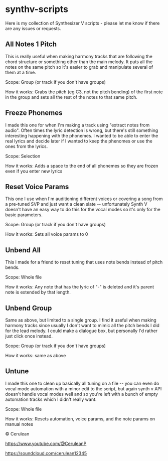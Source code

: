 # synthv-scripts

Here is my collection of Synthesizer V scripts - please let me know if there are any issues or requests.

## All Notes 1 Pitch
This is really useful when making harmony tracks that are following the chord structure or something other than the main melody. It puts all the notes on the same pitch so it's easier to grab and manipulate several of them at a time. 

Scope: Group (or track if you don't have groups)

How it works: Grabs the pitch (eg C3, not the pitch bending) of the first note in the group and sets all the rest of the notes to that same pitch. 

## Freeze Phonemes
I made this one for when I'm making a track using "extract notes from audio". Often times the lyric detection is wrong, but there's still something interesting happening with the phonemes. I wanted to be able to enter the real lyrics and decide later if I wanted to keep the phenomes or use the ones from the lyrics. 

Scope: Selection

How it works: Adds a space to the end of all phonemes so they are frozen even if you enter new lyrics

## Reset Voice Params
This one I use when I'm auditioning different voices or covering a song from a pre-tuned SVP and just want a clean slate -- unfortunately Synth V doesn't have an easy way to do this for the vocal modes so it's only for the basic parameters.

Scope: Group (or track if you don't have groups)

How it works: Sets all voice params to 0

## Unbend All
This I made for a friend to reset tuning that uses note bends instead of pitch bends.

Scope: Whole file

How it works: Any note that has the lyric of "-" is deleted and it's parent note is extended by that length. 

## Unbend Group
Same as above, but limited to a single group. I find it useful when making harmony tracks since usually I don't want to mimic all the pitch bends I did for the lead melody. I could make a dialogue box, but personally I'd rather just click once instead.

Scope: Group (or track if you don't have groups)

How it works: same as above

## Untune
I made this one to clean up basically all tuning on a file -- you can even do vocal mode automation with a minor edit to the script, but again synth v API doesn't handle vocal modes well and so you're left with a bunch of empty automation tracks which I didn't really want.

Scope: Whole file

How it works: Resets automation, voice params, and the note params on manual notes



© Cerulean

https://www.youtube.com/@CeruleanP

https://soundcloud.com/cerulean12345

